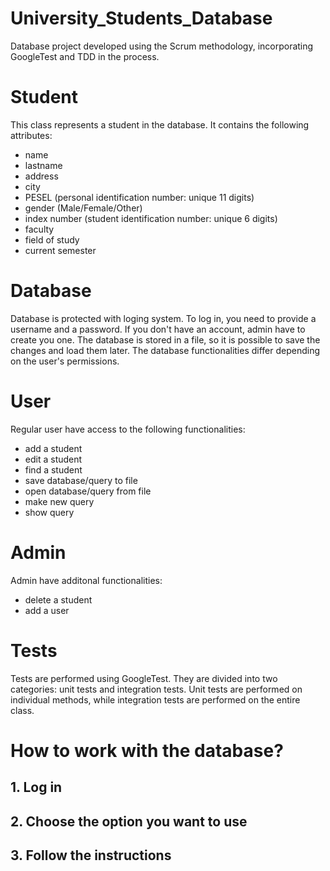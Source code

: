 # University_Students_Database
Database project developed using the Scrum methodology, incorporating GoogleTest and TDD in the process.

# Student
This class represents a student in the database. It contains the following attributes:
- name
- lastname
- address
- city
- PESEL (personal identification number: unique 11 digits)
- gender (Male/Female/Other)
- index number (student identification number: unique 6 digits)
- faculty
- field of study
- current semester

# Database
Database is protected with loging system. To log in, you need to provide a username and a password. If you don't have an account, admin have to create you one. The database is stored in a file, so it is possible to save the changes and load them later. The database functionalities differ depending on the user's permissions.

# User
Regular user have access to the following functionalities:
- add a student
- edit a student
- find a student
- save database/query to file
- open database/query from file
- make new query
- show query

# Admin
Admin have additonal functionalities:
- delete a student
- add a user

# Tests
Tests are performed using GoogleTest. They are divided into two categories: unit tests and integration tests. Unit tests are performed on individual methods, while integration tests are performed on the entire class.

# How to work with the database?

## 1. Log in
## 2. Choose the option you want to use
## 3. Follow the instructions
